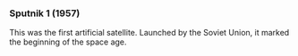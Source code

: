 ### Sputnik 1 (1957)

This was the first artificial satellite. Launched by the Soviet Union, it marked the beginning of the space age.